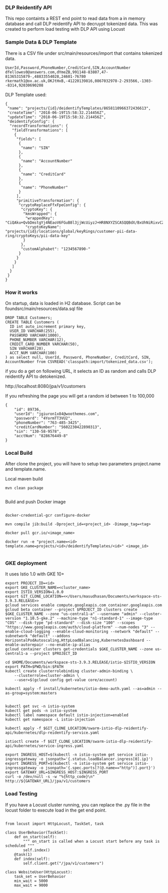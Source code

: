 ### DLP Reidentify  API

This repo containts a REST end point to read data from a in memory database and call DLP reidentify API to decruypt tokenized data. This was created to perform load testing with DLP API using Locust

### Sample Data &  DLP Template

There is a CSV file under src/main/resources/import that contains tokenized data.

```
UserId,Password,PhoneNumber,CreditCard,SIN,AccountNumber
dfellowes0@answers.com,dYmeZB,991148-83807,47-81365315879-,48833554028,24601-76780
rkermath1@ox.ac.uk,OKJtHxB,-41220139816,0867032978-2-293566,-1303--8314,92030690208

```

DLP Template used:


```
{
 "name": "projects/{id}/deidentifyTemplates/8658110966372436613",
 "createTime": "2018-06-19T15:58:32.214456Z",
 "updateTime": "2018-06-19T15:58:32.214456Z",
 "deidentifyConfig": {
  "recordTransformations": {
   "fieldTransformations": [
    {
     "fields": [
      {
       "name": "SIN"
      },
      {
       "name": "AccountNumber"
      },
      {
       "name": "CreditCard"
      },
      {
       "name": "PhoneNumber"
      }
     ],
     "primitiveTransformation": {
      "cryptoReplaceFfxFpeConfig": {
       "cryptoKey": {
        "kmsWrapped": {
         "wrappedKey": "CiQAku+QvbDmstgYj4NEaoV6FGuB8l3jjWcUiyzJ+HR8NXYZSCASQQBdX/BxUhNiRixvCZnR5/zjFd8D0w9td1w6LUHccIb8HL0s+bK9iOzdllgcXRDC3X9tjx2oqI+S6lFd9tqE5ftd",
         "cryptoKeyName": "projects/{id}/locations/global/keyRings/customer-pii-data-ring/cryptoKeys/pii-data-key"
        }
       },
       "customAlphabet": "1234567890-"
      }
     }
    }
   ]
  }
 }
}

```
### How it works

On startup,  data is loaded in H2 database. Script can be foundsrc/main/resources/data.sql file 

```
DROP TABLE Customers;
CREATE TABLE Customers (
  ID int auto_increment primary key,
  USER_ID VARCHAR(255),
  PASSWORD VARCHAR(1000),
  PHONE_NUMBER VARCHAR(12),
  CREDIT_CARD_NUMBER VARCHAR(50),
  SIN VARCHAR(20),
  ACCT_NUM VARCHAR(100)
) as select null, UserId, Password, PhoneNumber, CreditCard, SIN, AccountNumber from CSVREAD('classpath:import/tokenized_data.csv');

```
if you do a get on following URL, it selects an ID as random and calls DLP reidentify API to detokenized.  

http://localhost:8080/jpa/v1/customers 



If you refreshing the page you will get a random id between 1 to 100,000

```
{
    "id": 89736,
    "userId": "jgiuron1x84@woothemes.com",
    "password": "4YormTT3VU2",
    "phoneNumber": "763-485-3425",
    "creditCardNumber": "5602230422890313",
    "sin": "130-58-9578",
    "acctNum": "828676449-8"
}

```

### Local Build 

After clone the project, you will have to setup two parameters  project.name and template.name.    

Local maven build 

```
mvn clean package 
	

```

Build and push Docker image 

```

docker-credential-gcr configure-docker

mvn compile jib:build -Dproject_id=<project_id> -Dimage_tag=<tag> 
	
docker pull gcr.io/<image_name>

docker run -e "project.name=<id> template.name=projects/<id>/deidentifyTemplates/<id>" <image_id>
	

```

### GKE deployment 

It uses Istio 1.0 with GKE 10+

```
export PROJECT_ID=<id>
export GKE_CLUSTER_NAME=<cluster_name>
export ISTIO_VERSION=1.0.0
export GIT_CLONE_LOCATION=<</Users/masudhasan/Documents/workspace-sts-3.9.3.RELEASE>>
gcloud services enable compute.googleapis.com container.googleapis.com
gcloud beta container --project $PROJECT_ID clusters create $GKE_CLUSTER_NAME --zone "us-central1-a" --username "admin" --cluster-version "1.10.5-gke.2" --machine-type "n1-standard-1" --image-type "COS" --disk-type "pd-standard" --disk-size "100" --scopes "https://www.googleapis.com/auth/cloud-platform" --num-nodes "3" --enable-cloud-logging --enable-cloud-monitoring --network "default" --subnetwork "default" --addons HorizontalPodAutoscaling,HttpLoadBalancing,KubernetesDashboard --enable-autorepair --no-enable-ip-alias
gcloud container clusters get-credentials $GKE_CLUSTER_NAME --zone us-central1-a --project $PROJECT_ID

cd $HOME/Documents/workspace-sts-3.9.3.RELEASE/istio-$ISTIO_VERSION
export PATH=$PWD/bin:$PATH
kubectl create clusterrolebinding cluster-admin-binding \
    --clusterrole=cluster-admin \
    --user=$(gcloud config get-value core/account)

kubectl apply -f install/kubernetes/istio-demo-auth.yaml --as=admin --as-group=system:masters


kubectl get svc -n istio-system
kubectl get pods -n istio-system
kubectl label namespace default istio-injection=enabled
kubectl get namespace -L istio-injection

kubectl apply -f $GIT_CLONE_LOCATION/swarm-istio-dlp-reidentify-api/kubernetes/dlp-reidentify-service.yaml

istioctl create -f $GIT_CLONE_LOCATION/swarm-istio-dlp-reidentify-api/kubernetes/service-ingress.yaml

export INGRESS_HOST=$(kubectl -n istio-system get service istio-ingressgateway -o jsonpath='{.status.loadBalancer.ingress[0].ip}')
export INGRESS_PORT=$(kubectl -n istio-system get service istio-ingressgateway -o jsonpath='{.spec.ports[?(@.name=="http")].port}')
export GATEWAY_URL=$INGRESS_HOST:$INGRESS_PORT
curl -o /dev/null -s -w "%{http_code}\n" http://${GATEWAY_URL}/jpa/v1/customers

```

### Load Testing

If you have a Locust cluster running, you can replace the .py file in the locust folder to execute load in the get end point.

```

from locust import HttpLocust, TaskSet, task

class UserBehavior(TaskSet):
    def on_start(self):
        """ on_start is called when a Locust start before any task is scheduled """
        self.index()
    @task(1)
    def index(self):
        self.client.get("/jpa/v1/customers")

class WebsiteUser(HttpLocust):
    task_set = UserBehavior
    min_wait = 5000
    max_wait = 9000
        

```













